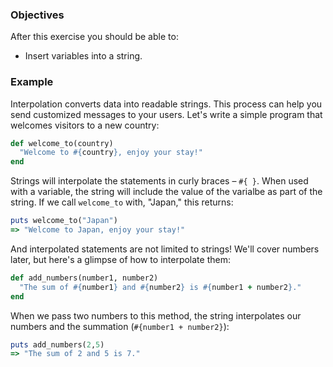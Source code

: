 <!-- { ids:[123], language:'Ruby', type:'workshop', order: 4, name:'String Interpolation', description:'Learn how to insert variables into a string.' }-->

### Objectives

After this exercise you should be able to:

- Insert variables into a string.

### Example

Interpolation converts data into readable strings. This process can help you send customized messages to your users. Let's write a simple program that welcomes visitors to a new country:

```ruby
def welcome_to(country)
  "Welcome to #{country}, enjoy your stay!"
end
```

Strings will interpolate the statements in curly braces – `#{ }`. When used with a variable, the string will include the value of the varialbe as part of the string. If we call `welcome_to` with, "Japan," this returns:

```ruby
puts welcome_to("Japan")
=> "Welcome to Japan, enjoy your stay!"
```

And interpolated statements are not limited to strings! We'll cover numbers later, but here's a glimpse of how to interpolate them:

```ruby
def add_numbers(number1, number2)
  "The sum of #{number1} and #{number2} is #{number1 + number2}."
end
```

When we pass two numbers to this method, the string interpolates our numbers and the summation (`#{number1 + number2}`):

```ruby
puts add_numbers(2,5)
=> "The sum of 2 and 5 is 7."
```
